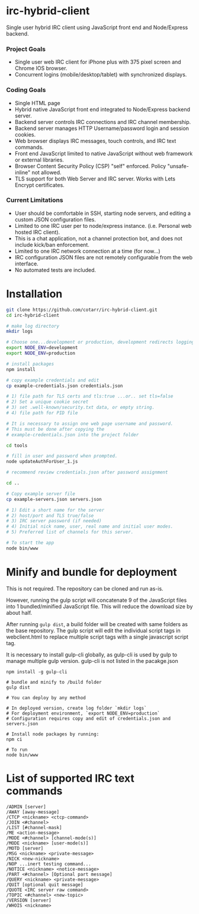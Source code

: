 # irc-hybrid-client

Single user hybrid IRC client using JavaScript front end and Node/Express backend.

### Project Goals

- Single user web IRC client for iPhone plus with 375 pixel screen and Chrome IOS browser.
- Concurrent logins (mobile/desktop/tablet) with synchronized displays.

### Coding Goals

- Single HTML page
- Hybrid native JavaScript front end integrated to Node/Express backend server.
- Backend server controls IRC connections and IRC channel membership.
- Backend server manages HTTP Username/password login and session cookies.
- Web browser displays IRC messages, touch controls, and IRC text commands.
- Front end JavaScript limited to native JavaScript without web framework or external libraries.
- Browser Content Security Policy (CSP) "self" enforced. Policy "unsafe-inline" not allowed.
- TLS support for both Web Server and IRC server. Works with Lets Encrypt certificates.

### Current Limitations

- User should be comfortable in SSH, starting node servers, and editing a custom JSON configuration files.
- Limited to one IRC user per to node/express instance. (i.e. Personal web hosted IRC client).
- This is a chat application, not a channel protection bot, and does not include kick/ban enforcement.
- Limited to one IRC network connection at a time (for now...)
- IRC configuration JSON files are not remotely configurable from the web interface.
- No automated tests are included.

# Installation

```bash
git clone https://github.com/cotarr/irc-hybrid-client.git
cd irc-hybrid-client

# make log directory
mkdir logs

# Choose one...development or production, development redirects logging to console.
export NODE_ENV=development
export NODE_ENV=production

# install packages
npm install

# copy example credentials and edit
cp example-credentials.json credentials.json

# 1) file path for TLS certs and tls:true ...or.. set tls=false
# 2) Set a unique cookie secret
# 3) set .well-known/security.txt data, or empty string.
# 4) file path for PID file

# It is necessary to assign one web page username and password.
# This must be done after copying the
# example-credentials.json into the project folder

cd tools

# fill in user and password when prompted.
node updateAuthForUser_1.js

# recommend review credentials.json after password assignment

cd ..

# Copy example server file
cp example-servers.json servers.json

# 1) Edit a short name for the server
# 2) host/port and TLS true/false
# 3) IRC server password (if needed)
# 4) Initial nick name, user, real name and initial user modes.
# 5) Preferred list of channels for this server.

# To start the app
node bin/www
```

# Minify and bundle for deployment

This is not required. The repository can be cloned and run as-is.

However, running the gulp script will concatenate 9 of the JavaScript
files into 1 bundled/minified JavaScript file.
This will reduce the  download size by about half.

After running `gulp dist`, a build folder will be created with same
folders as the base repository. The gulp script will edit the individual
script tags in webclient.html to replace multiple script tags
with a single javascript script tag.

It is necessary to install gulp-cli globally, as gulp-cli
is used by gulp to manage multiple gulp version. gulp-cli is not
listed in the pacakge.json

```
npm install -g gulp-cli

# bundle and minify to /build folder
gulp dist

# You can deploy by any method

# In deployed version, create log folder `mkdir logs`
# For deployment environment, `export NODE_ENV=production`
# Configuration requires copy and edit of credentials.json and servers.json

# Install node packages by running:
npm ci

# To run
node bin/www
```

# List of supported IRC text commands

```
/ADMIN [server]
/AWAY [away-message]
/CTCP <nickname> <ctcp-command>
/JOIN <#channel>
/LIST [#channel-mask]
/ME <action-message>
/MODE <#channel> [channel-mode(s)]
/MODE <nickname> [user-mode(s)]
/MOTD [server]
/MSG <nickname> <private-message>
/NICK <new-nickname>
/NOP ...inert testing command...
/NOTICE <nickname> <notice-message>
/PART <#channel> [Optional part message]
/QUERY <nickname> <private-message>
/QUIT [optional quit message]
/QUOTE <IRC server raw command>
/TOPIC <#channel> <new-topic>
/VERSION [server]
/WHOIS <nickname>
```
